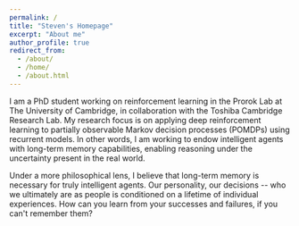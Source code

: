 ```yaml
---
permalink: /
title: "Steven's Homepage"
excerpt: "About me"
author_profile: true
redirect_from: 
  - /about/
  - /home/
  - /about.html
---
```


I am a PhD student working on reinforcement learning in the Prorok Lab at The University of Cambridge, in collaboration with the Toshiba Cambridge Research Lab. My research focus is on applying deep reinforcement learning to partially observable Markov decision processes (POMDPs) using recurrent models. In other words, I am working to endow intelligent agents with long-term memory capabilities, enabling reasoning under the uncertainty present in the real world.

Under a more philosophical lens, I believe that long-term memory is necessary for truly intelligent agents. Our personality, our decisions -- who we ultimately are as people is conditioned on a lifetime of individual experiences. How can you learn from your successes and failures, if you can't remember them?